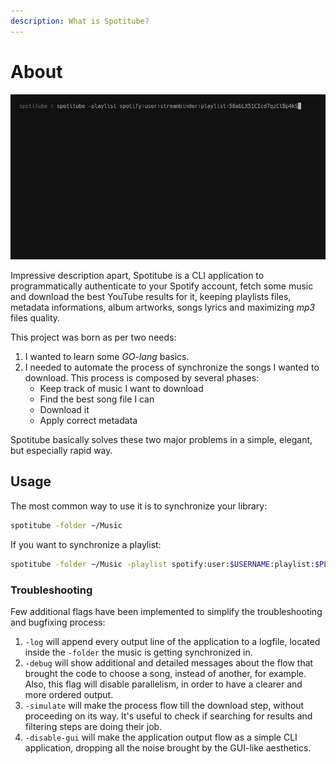 ```yaml
---
description: What is Spotitube?
---
```


# About

![](../../.gitbook/assets/sample.gif)

Impressive description apart, Spotitube is a CLI application to programmatically authenticate to your Spotify account, fetch some music and download the best YouTube results for it, keeping playlists files, metadata informations, album artworks, songs lyrics and maximizing _mp3_ files quality.

This project was born as per two needs:

1. I wanted to learn some _GO-lang_ basics.
2. I needed to automate the process of synchronize the songs I wanted to download. This process is composed by several phases:
   * Keep track of music I want to download
   * Find the best song file I can
   * Download it
   * Apply correct metadata

Spotitube basically solves these two major problems in a simple, elegant, but especially rapid way.

## Usage

The most common way to use it is to synchronize your library:

```bash
spotitube -folder ~/Music
```

If you want to synchronize a playlist:

```bash
spotitube -folder ~/Music -playlist spotify:user:$USERNAME:playlist:$PLAYLIST_ID
```

### Troubleshooting

Few additional flags have been implemented to simplify the troubleshooting and bugfixing process:

1. `-log` will append every output line of the application to a logfile, located inside the `-folder` the music is getting synchronized in.
2. `-debug` will show additional and detailed messages about the flow that brought the code to choose a song, instead of another, for example. Also, this flag will disable parallelism, in order to have a clearer and more ordered output.
3. `-simulate` will make the process flow till the download step, without proceeding on its way. It's useful to check if searching for results and filtering steps are doing their job.
4. `-disable-gui` will make the application output flow as a simple CLI application, dropping all the noise brought by the GUI-like aesthetics.

